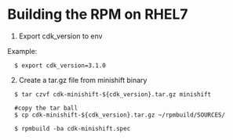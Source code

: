 Building the RPM on RHEL7
===============

1. Export cdk_version to env

Example:

```
  $ export cdk_version=3.1.0
```

2. Create a tar.gz file from minishift binary

```
  $ tar czvf cdk-minishift-${cdk_version}.tar.gz minishift

  #copy the tar ball 
  $ cp cdk-minishift-${cdk_version}.tar.gz ~/rpmbuild/SOURCES/

  $ rpmbuild -ba cdk-minishift.spec
```
